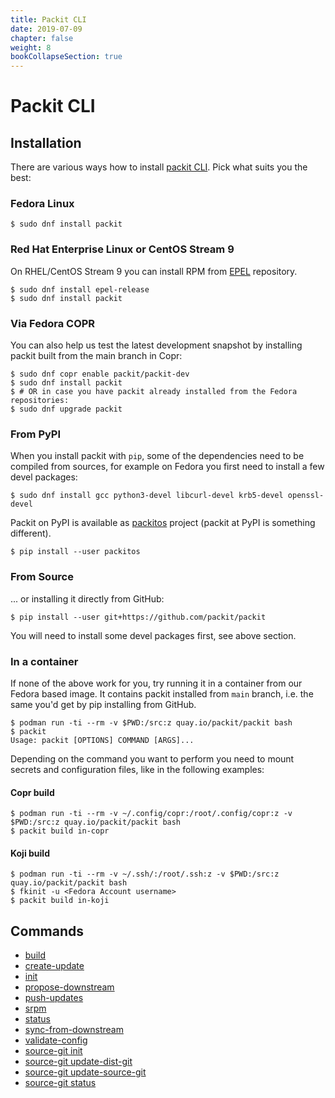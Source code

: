 ```yaml
---
title: Packit CLI
date: 2019-07-09
chapter: false
weight: 8
bookCollapseSection: true
---
```


# Packit CLI

## Installation

There are various ways how to install [packit CLI](https://github.com/packit/packit).
Pick what suits you the best:

### Fedora Linux

    $ sudo dnf install packit

### Red Hat Enterprise Linux or CentOS Stream 9

On RHEL/CentOS Stream 9 you can install RPM from [EPEL](https://fedoraproject.org/wiki/EPEL) repository.

    $ sudo dnf install epel-release
    $ sudo dnf install packit

### Via Fedora COPR

You can also help us test the latest development snapshot by installing packit
built from the main branch in Copr:

    $ sudo dnf copr enable packit/packit-dev
    $ sudo dnf install packit
    $ # OR in case you have packit already installed from the Fedora repositories:
    $ sudo dnf upgrade packit

### From PyPI

When you install packit with `pip`,
some of the dependencies need to be compiled from sources,
for example on Fedora you first need to install a few devel packages:

    $ sudo dnf install gcc python3-devel libcurl-devel krb5-devel openssl-devel

Packit on PyPI is available as [packitos](https://pypi.org/project/packitos)
project (packit at PyPI is something different).

    $ pip install --user packitos

### From Source

... or installing it directly from GitHub:

    $ pip install --user git+https://github.com/packit/packit

You will need to install some devel packages first, see above section.

### In a container

If none of the above work for you, try running it in a container
from our Fedora based image. It contains packit installed from `main` branch,
i.e. the same you'd get by pip installing from GitHub.

    $ podman run -ti --rm -v $PWD:/src:z quay.io/packit/packit bash
    $ packit
    Usage: packit [OPTIONS] COMMAND [ARGS]...

Depending on the command you want to perform you need to mount secrets and
configuration files, like in the following examples:

#### Copr build

    $ podman run -ti --rm -v ~/.config/copr:/root/.config/copr:z -v $PWD:/src:z quay.io/packit/packit bash
    $ packit build in-copr

#### Koji build

    $ podman run -ti --rm -v ~/.ssh/:/root/.ssh:z -v $PWD:/src:z quay.io/packit/packit bash
    $ fkinit -u <Fedora Account username>
    $ packit build in-koji

## Commands

* [build](/docs/cli/build/)
* [create-update](/docs/cli/create-update/)
* [init](/docs/cli/init/)
* [propose-downstream](/docs/cli/propose-downstream/)
* [push-updates](/docs/cli/push-updates)
* [srpm](/docs/cli/srpm/)
* [status](/docs/cli/status)
* [sync-from-downstream](/docs/cli/sync-from-downstream/)
* [validate-config](/docs/cli/validate-config)
* [source-git init](/docs/cli/source-git/init)
* [source-git update-dist-git](/docs/cli/source-git/update-dist-git)
* [source-git update-source-git](/docs/cli/source-git/update-source-git)
* [source-git status](/docs/cli/source-git/status)
